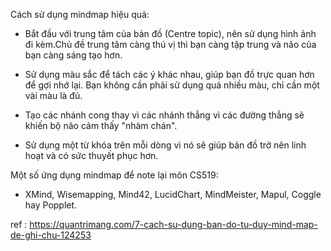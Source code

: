 Cách sử dụng mindmap hiệu quả:

+ Bắt đầu với trung tâm của bản đồ (Centre topic), nên sử dụng hình ảnh đi kèm.Chủ đề trung tâm càng thú vị thì bạn càng tập trung và não của bạn càng sáng tạo hơn.

+ Sử dụng màu sắc để tách các ý khác nhau, giúp bạn đồ trực quan hơn để gợi nhớ lại. Bạn không cần phải sử dụng quá nhiều màu, chỉ cần một vài màu là đủ.

+ Tạo các nhánh cong thay vì các nhánh thẳng vì các đường thẳng sẽ khiến bộ não cảm thấy "nhàm chán".

+ Sử dụng một từ khóa trên mỗi dòng vì nó sẽ giúp bản đồ trở nên linh hoạt và có sức thuyết phục hơn.

Một số ứng dụng mindmap để note lại môn CS519: 

+ XMind, Wisemapping, Mind42, LucidChart, MindMeister, Mapul, Coggle hay Popplet.

ref : https://quantrimang.com/7-cach-su-dung-ban-do-tu-duy-mind-map-de-ghi-chu-124253
